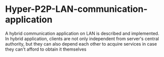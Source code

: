 # Hyper-P2P-LAN-communication-application
 A hybrid communication application on LAN is described and implemented. In hybrid application, clients are not only independent from server's central authority, but they can also depend each other to acquire services in case they can't afford to obtain it themselves
